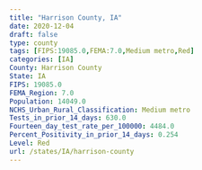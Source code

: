 ```yaml
---
title: "Harrison County, IA"
date: 2020-12-04
draft: false
type: county
tags: [FIPS:19085.0,FEMA:7.0,Medium metro,Red]
categories: [IA]
County: Harrison County
State: IA
FIPS: 19085.0
FEMA_Region: 7.0
Population: 14049.0
NCHS_Urban_Rural_Classification: Medium metro
Tests_in_prior_14_days: 630.0
Fourteen_day_test_rate_per_100000: 4484.0
Percent_Positivity_in_prior_14_days: 0.254
Level: Red
url: /states/IA/harrison-county
---
```



